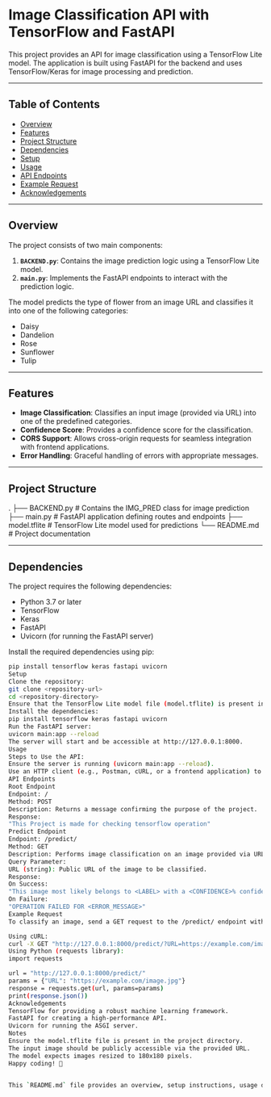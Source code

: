 # Image Classification API with TensorFlow and FastAPI

This project provides an API for image classification using a TensorFlow Lite model. The application is built using FastAPI for the backend and uses TensorFlow/Keras for image processing and prediction.

---

## Table of Contents
- [Overview](#overview)
- [Features](#features)
- [Project Structure](#project-structure)
- [Dependencies](#dependencies)
- [Setup](#setup)
- [Usage](#usage)
- [API Endpoints](#api-endpoints)
- [Example Request](#example-request)
- [Acknowledgements](#acknowledgements)

---

## Overview

The project consists of two main components:
1. **`BACKEND.py`**: Contains the image prediction logic using a TensorFlow Lite model.
2. **`main.py`**: Implements the FastAPI endpoints to interact with the prediction logic.

The model predicts the type of flower from an image URL and classifies it into one of the following categories:
- Daisy
- Dandelion
- Rose
- Sunflower
- Tulip

---

## Features

- **Image Classification**: Classifies an input image (provided via URL) into one of the predefined categories.
- **Confidence Score**: Provides a confidence score for the classification.
- **CORS Support**: Allows cross-origin requests for seamless integration with frontend applications.
- **Error Handling**: Graceful handling of errors with appropriate messages.

---

## Project Structure
. ├── BACKEND.py # Contains the IMG_PRED class for image prediction ├── main.py # FastAPI application defining routes and endpoints ├── model.tflite # TensorFlow Lite model used for predictions └── README.md # Project documentation


---

## Dependencies

The project requires the following dependencies:

- Python 3.7 or later
- TensorFlow
- Keras
- FastAPI
- Uvicorn (for running the FastAPI server)

Install the required dependencies using pip:

```bash
pip install tensorflow keras fastapi uvicorn
Setup
Clone the repository:
git clone <repository-url>
cd <repository-directory>
Ensure that the TensorFlow Lite model file (model.tflite) is present in the project directory.
Install the dependencies:
pip install tensorflow keras fastapi uvicorn
Run the FastAPI server:
uvicorn main:app --reload
The server will start and be accessible at http://127.0.0.1:8000.
Usage
Steps to Use the API:
Ensure the server is running (uvicorn main:app --reload).
Use an HTTP client (e.g., Postman, cURL, or a frontend application) to send requests to the API.
API Endpoints
Root Endpoint
Endpoint: /
Method: POST
Description: Returns a message confirming the purpose of the project.
Response:
"This Project is made for checking tensorflow operation"
Predict Endpoint
Endpoint: /predict/
Method: GET
Description: Performs image classification on an image provided via URL.
Query Parameter:
URL (string): Public URL of the image to be classified.
Response:
On Success:
"This image most likely belongs to <LABEL> with a <CONFIDENCE>% confidence."
On Failure:
"OPERATION FAILED FOR <ERROR_MESSAGE>"
Example Request
To classify an image, send a GET request to the /predict/ endpoint with the URL query parameter.

Using cURL:
curl -X GET "http://127.0.0.1:8000/predict/?URL=https://example.com/image.jpg"
Using Python (requests library):
import requests

url = "http://127.0.0.1:8000/predict/"
params = {"URL": "https://example.com/image.jpg"}
response = requests.get(url, params=params)
print(response.json())
Acknowledgements
TensorFlow for providing a robust machine learning framework.
FastAPI for creating a high-performance API.
Uvicorn for running the ASGI server.
Notes
Ensure the model.tflite file is present in the project directory.
The input image should be publicly accessible via the provided URL.
The model expects images resized to 180x180 pixels.
Happy coding! 🎉


This `README.md` file provides an overview, setup instructions, usage details, and API documentation for your project. Let me know if you need further customization!
